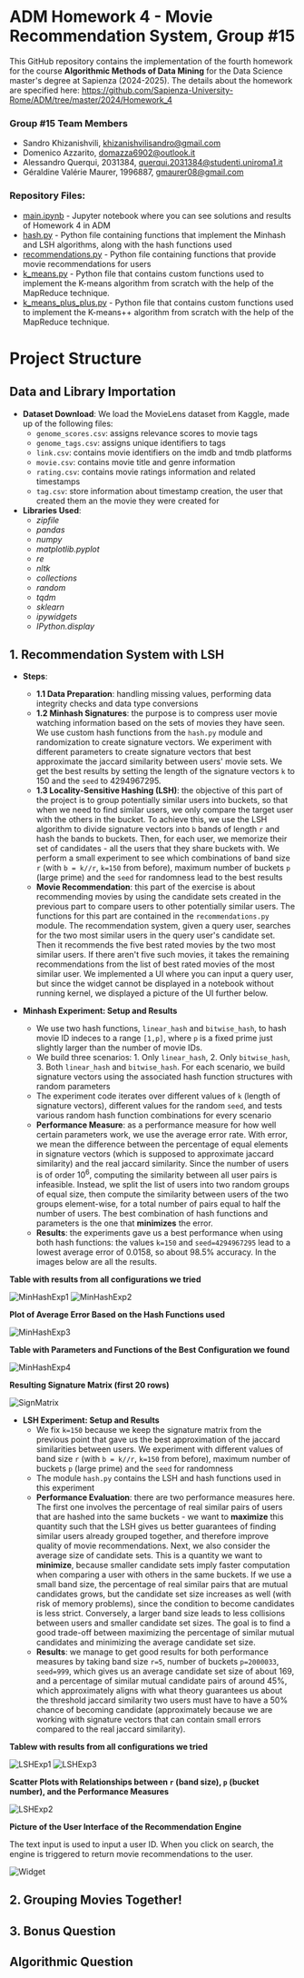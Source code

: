 # ADM Homework 4 - Movie Recommendation System, Group #15

This GitHub repository contains the implementation of the fourth homework for the course **Algorithmic Methods of Data Mining** for the Data Science master's degree at Sapienza (2024-2025). The details about the homework are specified here: https://github.com/Sapienza-University-Rome/ADM/tree/master/2024/Homework_4

### Group #15 Team Members
* Sandro Khizanishvili, khizanishvilisandro@gmail.com
* Domenico Azzarito, domazza6902@outlook.it
* Alessandro Querqui, 2031384, querqui.2031384@studenti.uniroma1.it
* Géraldine Valérie Maurer, 1996887, gmaurer08@gmail.com


### Repository Files:
* [main.ipynb](main.ipynb) - Jupyter notebook where you can see solutions and results of Homework 4 in ADM
* [hash.py](hash.py) - Python file containing functions that implement the Minhash and LSH algorithms, along with the hash functions used
* [recommendations.py](recommendations.py) - Python file containing functions that provide movie recommendations for users
* [k_means.py](k_means.py) - Python file that contains custom functions used to implement the K-means algorithm from scratch with the help of the MapReduce technique.
* [k_means_plus_plus.py](k_means_plus_plus.py) - Python file that contains custom functions used to implement the K-means++ algorithm from scratch with the help of the MapReduce technique.

# Project Structure

## Data and Library Importation
* **Dataset Download**: We load the MovieLens dataset from Kaggle, made up of the following files:
    * ```genome_scores.csv```: assigns relevance scores to movie tags
    * ```genome_tags.csv```: assigns unique identifiers to tags
    * ```link.csv```: contains movie identifiers on the imdb and tmdb platforms
    * ```movie.csv```: contains movie title and genre information
    * ```rating.csv```: contains movie ratings information and related timestamps
    * ```tag.csv```: store information about timestamp creation, the user that created them an the movie they were created for
* **Libraries Used**:
    * *zipfile*
    * *pandas*
    * *numpy*
    * *matplotlib.pyplot*
    * *re*
    * *nltk*
    * *collections*
    * *random*
    * *tqdm*
    * *sklearn*
    * *ipywidgets*
    * *IPython.display*
  
## 1. Recommendation System with LSH
* **Steps**:
    - **1.1 Data Preparation**: handling missing values, performing data integrity checks and data type conversions
    - **1.2 Minhash Signatures**: the purpose is to compress user movie watching information based on the sets of movies they have seen. We use custom hash functions from the ```hash.py``` module and randomization to create signature vectors. We experiment with different parameters to create signature vectors that best approximate the jaccard similarity between users' movie sets. We get the best results by setting the length of the signature vectors ```k``` to 150 and the ```seed``` to 4294967295.
    - **1.3 Locality-Sensitive Hashing (LSH)**: the objective of this part of the project is to group potentially similar users into buckets, so that when we need to find similar users, we only compare the target user with the others in the bucket. To achieve this, we use the LSH algorithm to divide signature vectors into ```b``` bands of length ```r``` and hash the bands to buckets. Then, for each user, we memorize their set of candidates - all the users that they share buckets with. We perform a small experiment to see which combinations of band size ```r``` (with ```b = k//r```, ```k=150``` from before), maximum number of buckets ```p``` (large prime) and the ```seed``` for randomness lead to the best results
    - **Movie Recommendation**: this part of the exercise is about recommending movies by using the candidate sets created in the previous part to compare users to other potentially similar users. The functions for this part are contained in the ```recommendations.py``` module. The recommendation system, given a query user, searches for the two most similar users in the query user's candidate set. Then it recommends the five best rated movies by the two most similar users. If there aren't five such movies, it takes the remaining recommendations from the list of best rated movies of the most similar user. We implemented a UI where you can input a query user, but since the widget cannot be displayed in a notebook without running kernel, we displayed a picture of the UI further below.
 
* **Minhash Experiment: Setup and Results**
    - We use two hash functions, ```linear_hash``` and ```bitwise_hash```, to hash movie ID indeces to a range ```[1,p]```, where ```p``` is a fixed prime just slightly larger than the number of movie IDs.
    - We build three scenarios: 1. Only ```linear_hash```, 2. Only ```bitwise_hash```, 3. Both ```linear_hash``` and ```bitwise_hash```. For each scenario, we build signature vectors using the associated hash function structures with random parameters
    - The experiment code iterates over different values of ```k``` (length of signature vectors), different values for the random ```seed```, and tests various random hash function combinations for every scenario
    - **Performance Measure**: as a performance measure for how well certain parameters work, we use the average error rate. With error, we mean the difference between the percentage of equal elements in signature vectors (which is supposed to approximate jaccard similarity) and the real jaccard similarity. Since the number of users is of order $10^6$, computing the similarity between all user pairs is infeasible. Instead, we split the list of users into two random groups of equal size, then compute the similarity between users of the two groups element-wise, for a total number of pairs equal to half the number of users. The best combination of hash functions and parameters is the one that **minimizes** the error.
    - **Results**: the experiments gave us a best performance when using both hash functions: the values ```k=150``` and ```seed=4294967295``` lead to a lowest average error of 0.0158, so about 98.5% accuracy. In the images below are all the results.

**Table with results from all configurations we tried**

![MinHashExp1](images/MinHashExp1.png)
![MinHashExp2](images/MinHashExp2.png)

**Plot of Average Error Based on the Hash Functions used**

![MinHashExp3](images/MinHashExp3.png)

**Table with Parameters and Functions of the Best Configuration we found**

![MinHashExp4](images/MinHashExp4.png)

**Resulting Signature Matrix (first 20 rows)**

![SignMatrix](images/SignMatrix.png)

* **LSH Experiment: Setup and Results**
    - We fix ```k=150``` because we keep the signature matrix from the previous point that gave us the best approximation of the jaccard similarities between users. We experiment with different values of band size ```r``` (with ```b = k//r```, ```k=150``` from before), maximum number of buckets ```p``` (large prime) and the ```seed``` for randomness
    - The module ```hash.py``` contains the LSH and hash functions used in this experiment
    - **Performance Evaluation**: there are two performance measures here. The first one involves the percentage of real similar pairs of users that are hashed into the same buckets - we want to **maximize** this quantity such that the LSH gives us better guarantees of finding similar users already grouped together, and therefore improve quality of movie recommendations. Next, we also consider the average size of candidate sets. This is a quantity we want to **minimize**, because smaller candidate sets imply faster computation when comparing a user with others in the same buckets.  If we use a small band size, the percentage of real similar pairs that are mutual candidates grows, but the candidate set size increases as well (with risk of memory problems), since the condition to become candidates is less strict. Conversely, a larger band size leads to less collisions between users and smaller candidate set sizes. The goal is to find a good trade-off between maximizing the percentage of similar mutual candidates and minimizing the average candidate set size.
    - **Results**: we manage to get good results for both performance measures by taking band size ```r=5```, number of buckets ```p=2000033```, ```seed=999```, which gives us an average candidate set size of about 169, and a percentage of similar mutual candidate pairs of around 45%, which approximately aligns with what theory guarantees us about the threshold jaccard similarity two users must have to have a 50% chance of becoming candidate (approximately because we are working with signature vectors that can contain small errors compared to the real jaccard similarity).

**Tablew with results from all configurations we tried**

![LSHExp1](images/LSHExp1.png)
![LSHExp3](images/LSHExp3.png)

**Scatter Plots with Relationships between ```r``` (band size), ```p``` (bucket number), and the Performance Measures**

![LSHExp2](images/LSHExp2.png)

**Picture of the User Interface of the Recommendation Engine**

The text input is used to input a user ID. When you click on search, the engine is triggered to return movie recommendations to the user.

![Widget](images/Widget.png)

## 2. Grouping Movies Together!

## 3. Bonus Question

## Algorithmic Question
